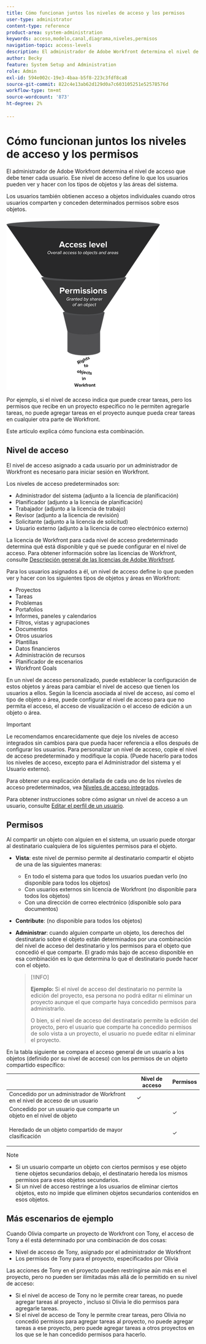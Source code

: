 ```yaml
---
title: Cómo funcionan juntos los niveles de acceso y los permisos
user-type: administrator
content-type: reference
product-area: system-administration
keywords: acceso,modelo,canal,diagrama,niveles,permisos
navigation-topic: access-levels
description: El administrador de Adobe Workfront determina el nivel de acceso que debe tener cada usuario. Ese nivel de acceso define lo que los usuarios pueden ver y hacer con los tipos de objetos y las áreas del sistema.
author: Becky
feature: System Setup and Administration
role: Admin
exl-id: 594e002c-19e3-4baa-b5f8-223c3fdf8ca8
source-git-commit: 822c4e13ab62d129d0a7c603105251e52578576d
workflow-type: tm+mt
source-wordcount: '873'
ht-degree: 2%

---
```


# Cómo funcionan juntos los niveles de acceso y los permisos

El administrador de Adobe Workfront determina el nivel de acceso que debe tener cada usuario. Ese nivel de acceso define lo que los usuarios pueden ver y hacer con los tipos de objetos y las áreas del sistema.

Los usuarios también obtienen acceso a objetos individuales cuando otros usuarios comparten y conceden determinados permisos sobre esos objetos.


![](assets/security-model-hierachy.png)

Por ejemplo, si el nivel de acceso indica que puede crear tareas, pero los permisos que recibe en un proyecto específico no le permiten agregarle tareas, no puede agregar tareas en el proyecto aunque pueda crear tareas en cualquier otra parte de Workfront.

Este artículo explica cómo funciona esta combinación.

## Nivel de acceso

El nivel de acceso asignado a cada usuario por un administrador de Workfront es necesario para iniciar sesión en Workfront.

Los niveles de acceso predeterminados son:

* Administrador del sistema (adjunto a la licencia de planificación)
* Planificador (adjunto a la licencia de planificación)
* Trabajador (adjunto a la licencia de trabajo)
* Revisor (adjunto a la licencia de revisión)
* Solicitante (adjunto a la licencia de solicitud)
* Usuario externo (adjunto a la licencia de correo electrónico externo)

La licencia de Workfront para cada nivel de acceso predeterminado determina qué está disponible y qué se puede configurar en el nivel de acceso. Para obtener información sobre las licencias de Workfront, consulte [Descripción general de las licencias de Adobe Workfront](../../../administration-and-setup/add-users/access-levels-and-object-permissions/wf-licenses.md).

Para los usuarios asignados a él, un nivel de acceso define lo que pueden ver y hacer con los siguientes tipos de objetos y áreas en Workfront:

* Proyectos
* Tareas
* Problemas
* Portafolios
* Informes, paneles y calendarios
* Filtros, vistas y agrupaciones
* Documentos
* Otros usuarios
* Plantillas
* Datos financieros
* Administración de recursos
* Planificador de escenarios
* Workfront Goals

En un nivel de acceso personalizado, puede establecer la configuración de estos objetos y áreas para cambiar el nivel de acceso que tienen los usuarios a ellos. Según la licencia asociada al nivel de acceso, así como el tipo de objeto o área, puede configurar el nivel de acceso para que no permita el acceso, el acceso de visualización o el acceso de edición a un objeto o área.

>[!IMPORTANT]
>
>Le recomendamos encarecidamente que deje los niveles de acceso integrados sin cambios para que pueda hacer referencia a ellos después de configurar los usuarios. Para personalizar un nivel de acceso, copie el nivel de acceso predeterminado y modifique la copia. (Puede hacerlo para todos los niveles de acceso, excepto para el Administrador del sistema y el Usuario externo).

Para obtener una explicación detallada de cada uno de los niveles de acceso predeterminados, vea [Niveles de acceso integrados](../../../administration-and-setup/add-users/access-levels-and-object-permissions/default-access-levels-in-workfront.md).

Para obtener instrucciones sobre cómo asignar un nivel de acceso a un usuario, consulte [Editar el perfil de un usuario](../../../administration-and-setup/add-users/create-and-manage-users/edit-a-users-profile.md).

## Permisos

Al compartir un objeto con alguien en el sistema, un usuario puede otorgar al destinatario cualquiera de los siguientes permisos para el objeto.

* **Vista**: este nivel de permiso permite al destinatario compartir el objeto de una de las siguientes maneras:

   * En todo el sistema para que todos los usuarios puedan verlo (no disponible para todos los objetos)
   * Con usuarios externos sin licencia de Workfront (no disponible para todos los objetos)
   * Con una dirección de correo electrónico (disponible solo para documentos)

* **Contribute**: (no disponible para todos los objetos)
* **Administrar**: cuando alguien comparte un objeto, los derechos del destinatario sobre el objeto están determinados por una combinación del nivel de acceso del destinatario y los permisos para el objeto que concedió el que comparte. El grado más bajo de acceso disponible en esa combinación es lo que determina lo que el destinatario puede hacer con el objeto.

  >[!INFO]
  >
  >**Ejemplo:** Si el nivel de acceso del destinatario no permite la edición del proyecto, esa persona no podrá editar ni eliminar un proyecto aunque el que comparte haya concedido permisos para administrarlo.
  >
  >O bien, si el nivel de acceso del destinatario permite la edición del proyecto, pero el usuario que comparte ha concedido permisos de solo vista a un proyecto, el usuario no puede editar ni eliminar el proyecto.

En la tabla siguiente se compara el acceso general de un usuario a los objetos (definido por su nivel de acceso) con los permisos de un objeto compartido específico:

<table style="table-layout:auto"> 
 <col> 
 <col> 
 <col> 
 <thead> 
  <tr> 
   <th> </th> 
   <th>Nivel de acceso </th> 
   <th>Permisos </th> 
  </tr> 
 </thead> 
 <tbody> 
  <tr> 
   <td>Concedido por un administrador de Workfront en el nivel de acceso de un usuario</td> 
   <td>✓</td> 
   <td> </td> 
  </tr> 
  <tr> 
   <td>Concedido por un usuario que comparte un objeto en el nivel de objeto</td> 
   <td> </td> 
   <td>✓</td> 
  </tr> 
  <tr> 
   <td> <p>Heredado de un objeto compartido de mayor clasificación 
   </td> 
   <td> </td> 
   <td>✓</td> 
  </tr> 
 </tbody> 
</table>

>[!NOTE]
>
>* Si un usuario comparte un objeto con ciertos permisos y ese objeto tiene objetos secundarios debajo, el destinatario hereda los mismos permisos para esos objetos secundarios.
>* Si un nivel de acceso restringe a los usuarios de eliminar ciertos objetos, esto no impide que eliminen objetos secundarios contenidos en esos objetos.
>

## Más escenarios de ejemplo

Cuando Olivia comparte un proyecto de Workfront con Tony, el acceso de Tony a él está determinado por una combinación de dos cosas:

* Nivel de acceso de Tony, asignado por el administrador de Workfront
* Los permisos de Tony para el proyecto, especificados por Olivia

Las acciones de Tony en el proyecto pueden restringirse aún más en el proyecto, pero no pueden ser ilimitadas más allá de lo permitido en su nivel de acceso:

* Si el nivel de acceso de Tony no le permite crear tareas, no puede agregar tareas al proyecto , incluso si Olivia le dio permisos para agregarle tareas.
* Si el nivel de acceso de Tony le permite crear tareas, pero Olivia no concedió permisos para agregar tareas al proyecto, no puede agregar tareas a ese proyecto, pero puede agregar tareas a otros proyectos en los que se le han concedido permisos para hacerlo.
